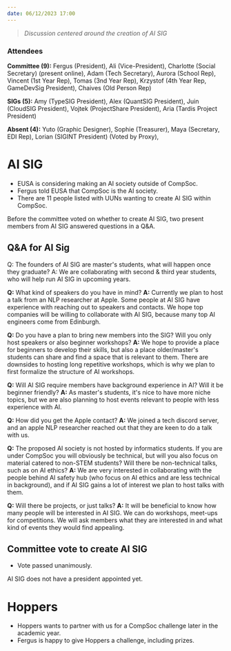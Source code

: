 ```yaml
---
date: 06/12/2023 17:00
---
```

> *Discussion centered around the creation of AI SIG*
### Attendees
**Committee (9):** Fergus (President), Ali (Vice-President), Charlotte (Social Secretary) (present online), Adam (Tech Secretary), Aurora (School Rep), Vincent (1st Year Rep), Tomas (3nd Year Rep), Krzystof (4th Year Rep, GameDevSig President), Chaives (Old Person Rep)

**SIGs (5):** Amy (TypeSIG President), Alex (QuantSIG President), Juin (CloudSIG President), Vojtek (ProjectShare President), Aria (Tardis Project President)

**Absent (4):** Yuto (Graphic Designer), Sophie (Treasurer), Maya (Secretary, EDI Rep), Lorian (SIGINT President) (Voted by Proxy), 

# AI SIG
* EUSA is considering making an AI society outside of CompSoc.
* Fergus told EUSA that CompSoc is the AI society.
* There are 11 people listed with UUNs wanting to create AI SIG within CompSoc.

Before the committee voted on whether to create AI SIG, two present members from AI SIG answered questions in a Q&A.

## Q&A for AI Sig
Q: The founders of AI SIG are master's students, what will happen once they graduate?
A: We are collaborating with second & third year students, who will help run AI SIG in upcoming years.

**Q:** What kind of speakers do you have in mind?
**A:** Currently we plan to host a talk from an NLP researcher at Apple. Some people at AI SIG have experience with reaching out to speakers and contacts. We hope top companies will be willing to collaborate with AI SIG, because many top AI engineers come from Edinburgh.

**Q:** Do you have a plan to bring new members into the SIG? Will you only host speakers or also beginner workshops?
**A:** We hope to provide a place for beginners to develop their skills, but also a place older/master's students can share and find a space that is relevant to them. There are downsides to hosting long repetitive workshops, which is why we plan to first formalize the structure of AI workshops.

**Q:** Will AI SIG require members have background experience in AI? Will it be beginner friendly?
**A:** As master's students, it's nice to have more niche topics, but we are also planning to host events relevant to people with less experience with AI.

**Q:** How did you get the Apple contact?
**A:** We joined a tech discord server, and an apple NLP researcher reached out that they are keen to do a talk with us.

**Q:** The proposed AI society is not hosted by informatics students. If you are under CompSoc you will obviously be technical, but will you also focus on material catered to non-STEM students? Will there be non-technical talks, such as on AI ethics?
**A:** We are very interested in collaborating with the people behind AI safety hub (who focus on AI ethics and are less technical in background), and if AI SIG gains a lot of interest we plan to host talks with them.

**Q:** Will there be projects, or just talks?
**A:** It will be beneficial to know how many people will be interested in AI SIG. We can do workshops, meet-ups for competitions. We will ask members what they are interested in and what kind of events they would find appealing.

## Committee vote to create AI SIG
* Vote passed unanimously. 

AI SIG does not have a president appointed yet.
# Hoppers
* Hoppers wants to partner with us for a CompSoc challenge later in the academic year.
* Fergus is happy to give Hoppers a challenge, including prizes.